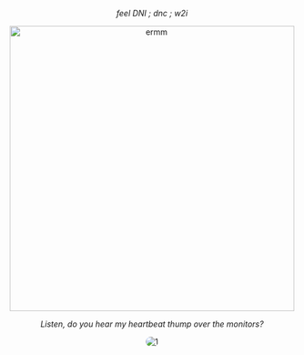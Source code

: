 <p align="center"> <em> feel DNI ; dnc ; w2i </em> </p> </p>

<p align="center">
  <img src="https://files.catbox.moe/wrrf3b.png" alt="ermm" width="500"/>
</p>

<p align="center"> <em> Listen, do you hear my heartbeat thump over the monitors? </em> </p> </p>


<div align="center">
  <a href="https://github.com/sumi-vitae">
    <img src="https://komarev.com/ghpvc/?username=sumi-vitae&label=&color=ffffff&style=flat&labelColor=360a0a" alt="1" style="border-radius: 10px;" />
  </a>
</div>
